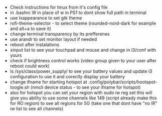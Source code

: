 - Check instructions for tmux from it's config file
- in .bashrc W in place of w in PS1 to dont show full path in terminal
- use lxappearance to set gtk theme
- rofi-theme-selector - to select theme (rounded-nord-dark for example and alt+a to save it)
- change terminal transparency by its prefferenes
- use arandr to set monitor layout if needed
- reboot after instalations
- xinput list to see your touchpad and mouse and change in i3/conf with yours
- check if brightness control works (video group given to your user after reboot could work)
- ls /sys/class/power_supply/ to see your battery values and update i3 configuration to use it and corectly display your battery
- change ifname for starting hotspot at .config/polybar/scripts/hootspot-toogle.sh (nmcli device status - to see your ifname for hotspot)
- also for hotspot you can set your region with sudo iw reg set <RO for example> this will give you ability to use some channels like 149 (script already make this for RO region) to see all regions for 5G (take one that dont have "no IR" iw list to see all channels)
